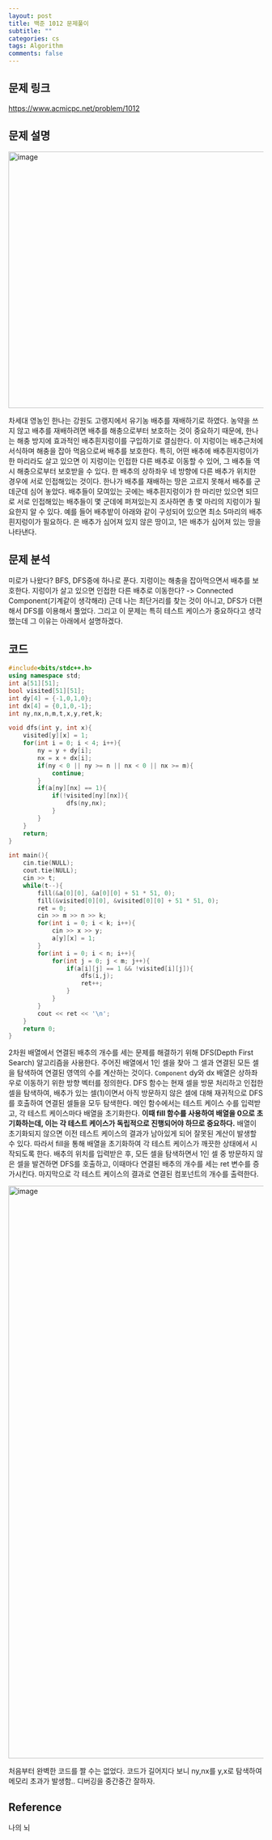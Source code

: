 ```yaml
---
layout: post
title: 백준 1012 문제풀이
subtitle: ""
categories: cs
tags: Algorithm
comments: false
---
```


## 문제 링크

<https://www.acmicpc.net/problem/1012>

## 문제 설명

<img width="507" alt="image" src="https://github.com/user-attachments/assets/ee9d57b4-a325-4fb5-8cea-88980a0ae062">

차세대 영농인 한나는 강원도 고랭지에서 유기농 배추를 재배하기로 하였다. 
농약을 쓰지 않고 배추를 재배하려면 배추를 해충으로부터 보호하는 것이 중요하기 때문에, 한나는 해충 방지에 효과적인 배추흰지렁이를 구입하기로 결심한다. 
이 지렁이는 배추근처에 서식하며 해충을 잡아 먹음으로써 배추를 보호한다. 
특히, 어떤 배추에 배추흰지렁이가 한 마리라도 살고 있으면 이 지렁이는 인접한 다른 배추로 이동할 수 있어, 그 배추들 역시 해충으로부터 보호받을 수 있다. 
한 배추의 상하좌우 네 방향에 다른 배추가 위치한 경우에 서로 인접해있는 것이다.
한나가 배추를 재배하는 땅은 고르지 못해서 배추를 군데군데 심어 놓았다. 
배추들이 모여있는 곳에는 배추흰지렁이가 한 마리만 있으면 되므로 서로 인접해있는 배추들이 몇 군데에 퍼져있는지 조사하면 총 몇 마리의 지렁이가 필요한지 알 수 있다. 
예를 들어 배추밭이 아래와 같이 구성되어 있으면 최소 5마리의 배추흰지렁이가 필요하다. 
은 배추가 심어져 있지 않은 땅이고, 1은 배추가 심어져 있는 땅을 나타낸다.

## 문제 분석

미로가 나왔다? BFS, DFS중에 하나로 푼다.
지렁이는 해충을 잡아먹으면서 배추를 보호한다. 
지렁이가 살고 있으면 인접한 다른 배추로 이동한다? -> Connected Component(기계같이 생각해라)
근데 나는 최단거리를 찾는 것이 아니고, DFS가 더편해서 DFS를 이용해서 풀었다.
그리고 이 문제는 특히 테스트 케이스가 중요하다고 생각했는데 그 이유는 아래에서 설명하겠다.

## 코드

```cpp
#include<bits/stdc++.h>
using namespace std;
int a[51][51];
bool visited[51][51];
int dy[4] = {-1,0,1,0};
int dx[4] = {0,1,0,-1};
int ny,nx,n,m,t,x,y,ret,k;

void dfs(int y, int x){
    visited[y][x] = 1;
    for(int i = 0; i < 4; i++){
        ny = y + dy[i];
        nx = x + dx[i];
        if(ny < 0 || ny >= n || nx < 0 || nx >= m){
            continue;
        }
        if(a[ny][nx] == 1){
            if(!visited[ny][nx]){
                dfs(ny,nx);
            }   
        }
    }
    return;
}

int main(){
    cin.tie(NULL);
    cout.tie(NULL);
    cin >> t;
    while(t--){
        fill(&a[0][0], &a[0][0] + 51 * 51, 0);
        fill(&visited[0][0], &visited[0][0] + 51 * 51, 0);
        ret = 0;
        cin >> m >> n >> k;
        for(int i = 0; i < k; i++){
            cin >> x >> y;
            a[y][x] = 1;
        }
        for(int i = 0; i < n; i++){
            for(int j = 0; j < m; j++){
                if(a[i][j] == 1 && !visited[i][j]){
                    dfs(i,j);
                    ret++;
                }
            }
        }
        cout << ret << '\n';
    }
    return 0;
}
```

2차원 배열에서 연결된 배추의 개수를 세는 문제를 해결하기 위해 DFS(Depth First Search) 알고리즘을 사용한다.
주어진 배열에서 1인 셀을 찾아 그 셀과 연결된 모든 셀을 탐색하여 연결된 영역의 수를 계산하는 것이다. `Component`
dy와 dx 배열은 상하좌우로 이동하기 위한 방향 벡터를 정의한다. 
DFS 함수는 현재 셀을 방문 처리하고 인접한 셀을 탐색하여, 배추가 있는 셀(1)이면서 아직 방문하지 않은 셀에 대해 재귀적으로 DFS를 호출하여 연결된 셀들을 모두 탐색한다.
메인 함수에서는 테스트 케이스 수를 입력받고, 각 테스트 케이스마다 배열을 초기화한다. 
**이때 fill 함수를 사용하여 배열을 0으로 초기화하는데, 이는 각 테스트 케이스가 독립적으로 진행되어야 하므로 중요하다.** 
배열이 초기화되지 않으면 이전 테스트 케이스의 결과가 남아있게 되어 잘못된 계산이 발생할 수 있다. 
따라서 fill을 통해 배열을 초기화하여 각 테스트 케이스가 깨끗한 상태에서 시작되도록 한다.
배추의 위치를 입력받은 후, 모든 셀을 탐색하면서 1인 셀 중 방문하지 않은 셀을 발견하면 DFS를 호출하고, 이때마다 연결된 배추의 개수를 세는 ret 변수를 증가시킨다. 
마지막으로 각 테스트 케이스의 결과로 연결된 컴포넌트의 개수를 출력한다.

<img width="1132" alt="image" src="https://github.com/user-attachments/assets/efb491ea-fbce-4a7e-9261-ae86555433fa">

처음부터 완벽한 코드를 짤 수는 없었다. 코드가 길어지다 보니 ny,nx를 y,x로 탐색하여 메모리 초과가 발생함.. 디버깅을 중간중간 잘하자.

## Reference

나의 뇌
